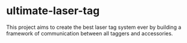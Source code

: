# ultimate-laser-tag
This project aims to create the best laser tag system ever by building a framework of communication between all taggers and accessories. 
